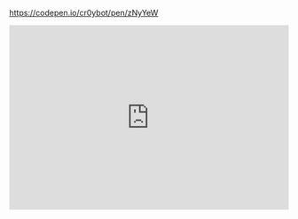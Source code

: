 

https://codepen.io/cr0ybot/pen/zNyYeW

<iframe allowfullscreen src="https://codepen.io/cr0ybot/pen/zNyYeW" width="100%" height="333" frameborder="0" allow="accelerometer; autoplay; clipboard-write; encrypted-media; gyroscope; picture-in-picture" />
